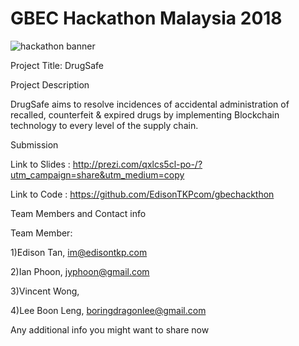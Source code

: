 # GBEC Hackathon Malaysia 2018
![hackathon banner](https://github.com/GoBlockchainNetwork/HackathonMalaysia2018/blob/master/docs/banner.jpg)

Project Title: DrugSafe

Project Description

DrugSafe aims to resolve incidences of accidental administration of recalled, counterfeit & expired drugs by implementing Blockchain technology to every level of the supply chain.

Submission

Link to Slides :  http://prezi.com/qxlcs5cl-po-/?utm_campaign=share&utm_medium=copy

Link to Code : https://github.com/EdisonTKPcom/gbechackthon

Team Members and Contact info

Team Member: 

1)Edison Tan, im@edisontkp.com

2)Ian Phoon, jyphoon@gmail.com

3)Vincent Wong, 

4)Lee Boon Leng, boringdragonlee@gmail.com

Any additional info you might want to share now
